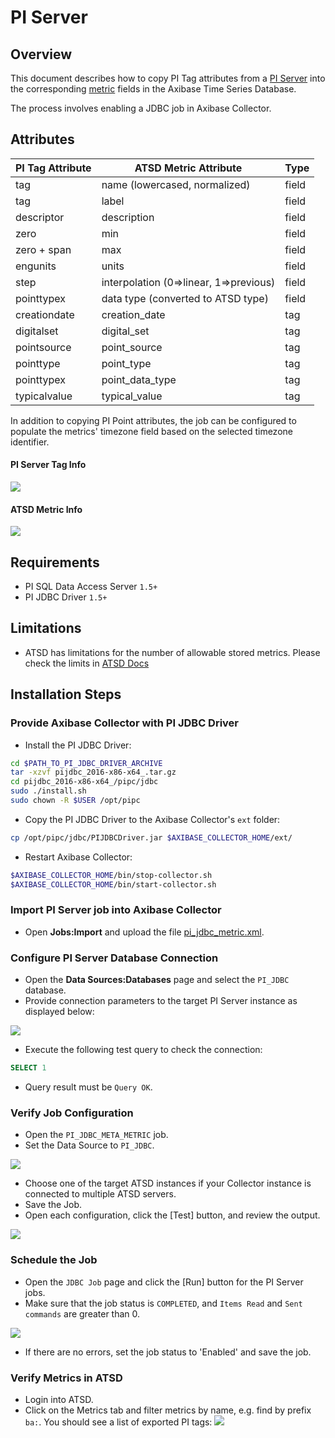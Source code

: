 # PI Server

## Overview

This document describes how to copy PI Tag attributes from a [PI Server](http://www.osisoft.com/pi-system/pi-capabilities/pi-server/) into the corresponding [metric](https://github.com/axibase/atsd/blob/master/api/meta/metric/list.md#fields) fields in the Axibase Time Series Database.

The process involves enabling a JDBC job in Axibase Collector.

## Attributes

| **PI Tag Attribute** | **ATSD Metric Attribute** | **Type** |
|---|---|---|
| tag | name (lowercased, normalized) | field |
| tag | label | field |
| descriptor | description | field |
| zero | min | field |
| zero + span | max | field |
| engunits | units | field |
| step | interpolation (0=>linear, 1=>previous) | field |
| pointtypex | data type (converted to ATSD type) | field |
| creationdate | creation_date | tag |
| digitalset | digital_set | tag |
| pointsource | point_source | tag |
| pointtype | point_type | tag |
| pointtypex | point_data_type | tag |
| typicalvalue | typical_value | tag |

In addition to copying PI Point attributes, the job can be configured to populate the metrics' timezone field based on the selected timezone identifier.

#### PI Server Tag Info
![](images/pi-tag-ba-info.png)

#### ATSD Metric Info
![](images/atsd-metric-ba.png)

## Requirements

* PI SQL Data Access Server `1.5+`
* PI JDBC Driver `1.5+`

## Limitations

* ATSD has limitations for the number of allowable stored metrics. Please check the limits in [ATSD Docs](https://github.com/axibase/atsd/blob/master/api/network#schema)

## Installation Steps

### Provide Axibase Collector with PI JDBC Driver

* Install the PI JDBC Driver:
```sh
cd $PATH_TO_PI_JDBC_DRIVER_ARCHIVE
tar -xzvf pijdbc_2016-x86-x64_.tar.gz
cd pijdbc_2016-x86-x64_/pipc/jdbc
sudo ./install.sh
sudo chown -R $USER /opt/pipc
```

* Copy the PI JDBC Driver to the Axibase Collector's `ext` folder:

```sh
cp /opt/pipc/jdbc/PIJDBCDriver.jar $AXIBASE_COLLECTOR_HOME/ext/
```

* Restart Axibase Collector:

```sh
$AXIBASE_COLLECTOR_HOME/bin/stop-collector.sh
$AXIBASE_COLLECTOR_HOME/bin/start-collector.sh
```

### Import PI Server job into Axibase Collector

* Open **Jobs:Import** and upload the file [pi_jdbc_metric.xml](pi_jdbc_metric.xml).

### Configure PI Server Database Connection

* Open the **Data Sources:Databases** page and select the `PI_JDBC` database.
* Provide connection parameters to the target PI Server instance as displayed below:

![](images/pijdbc-datasource.png)

* Execute the following test query to check the connection:

```SQL
SELECT 1
```
* Query result must be `Query OK`.


### Verify Job Configuration

* Open the `PI_JDBC_META_METRIC` job.
* Set the Data Source to `PI_JDBC`.

![](images/pi-metric-job.png)

* Choose one of the target ATSD instances if your Collector instance is connected to multiple ATSD servers.
* Save the Job.
* Open each configuration, click the [Test] button, and review the output.

![](images/pi-metric-test.png)

### Schedule the Job

* Open the `JDBC Job` page and click the [Run] button for the PI Server jobs.
* Make sure that the job status is `COMPLETED`, and `Items Read` and `Sent commands` are greater than 0.

![](images/pi-metric-exec-status.png)

* If there are no errors, set the job status to 'Enabled' and save the job.

### Verify Metrics in ATSD

* Login into ATSD.
* Click on the Metrics tab and filter metrics by name, e.g. find by prefix `ba:`. You should see a list of exported PI tags:
![](images/pi-atsd-metrics.png)
